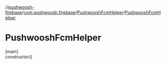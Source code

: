 //[pushwoosh-firebase](../../../index.md)/[com.pushwoosh.firebase](../index.md)/[PushwooshFcmHelper](index.md)/[PushwooshFcmHelper](-pushwoosh-fcm-helper.md)

# PushwooshFcmHelper

[main]\
constructor()
